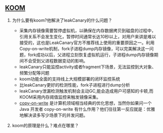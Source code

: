 ## [KOOM](https://github.com/KwaiAppTeam/KOOM/blob/v1.0.5/README.zh-CN.md)

1. 为什么要有koom?他解决了leakCanary的什么问题？
   * 采集内存镜像需要暂停虚拟机，以确保在内存数据拷贝到磁盘的过程中，引用关系不会发生变化，暂停时间通常长达10秒以上，对用户来讲是难以接受的，这也是LeakCanary官方不推荐线上使用的重要原因之一。利用Copy-on-write机制，fork子进程dump内存镜像，可以完美解决这一问题，fork成功以后，父进程立刻恢复虚拟机运行，子进程dump内存镜像期间不会受到父进程数据变动的影响。
   * leakCanary只能监控activity或者fragment下场景，无法监控到大对象、频繁分配等问题
   * koom功能全面的支持线上大规模部署的闭环监控系统
   * 比leakCanary更好的检测性能，fork子进程进行dump分析
   * leakCanary泄漏检测触发机制会主动GC,能会造成用户可感知的卡顿,而KOOM采用内存阈值监控来触发镜像采集。
   * [copy-on-write](https://zhuanlan.zhihu.com/p/136428913) 是计算机领域相当经典的优化思想，当然你如果问一个Java 开发者 copy-on-write 有什么作用？他们往往第一反应就是：优雅地解决读多写少场景下的并发问题。

2. koom的原理是什么？难点在哪里？